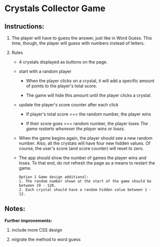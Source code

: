 # Crystals Collector Game

## Instructions:


1.  The player will have to guess the answer, just like in Word Guess. This time, though, the player will guess with numbers instead of letters. 

2. Rules

    *  4 crystals displayed as buttons on the page.

    * start with a random player

        -  When the player clicks on a crystal, it will add a specific amount of points to the player's total score. 

        - The game will hide this amount until the player clicks a crystal.

    *  update the player's score counter after each click

        -  If player's total score === the random number, the player wins

        - If their score goes >== random number, the player loses
    *The game restarts whenever the player wins or loses.*

   * When the game begins again, the player should see a new random number. Also, all the crystals will have four new hidden values. Of course, the user's score (and score counter) will reset to zero.

   * The app should show the number of games the player wins and loses. To that end, do not refresh the page as a means to restart the game.

         Option 1 Game design additional: 
         1. The random number shown at the start of the game should be between 19 - 120.
         2. Each crystal should have a random hidden value between 1 - 12.

## Notes:

**Further improvements:**

   1. include more CSS design
   
   2. migrate the method to word guess
   
   

